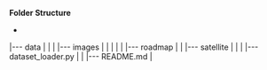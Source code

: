 **Folder Structure**

*
|--- data
|		|
|		|--- images
|		|		|
|		|		|--- roadmap
|		|		|--- satellite
|		|
|		|--- dataset_loader.py
|
|
|--- README.md
|